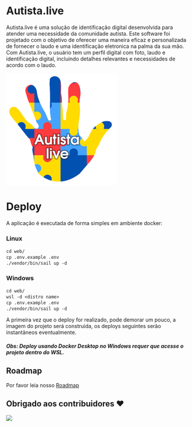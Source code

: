 # Autista.live
Autista.live é uma solução de identificação digital desenvolvida para atender uma necessidade da comunidade autista. Este software foi projetado com o objetivo de oferecer uma maneira eficaz e personalizada de fornecer o laudo e uma identificação eletronica na palma da sua mão.
Com Autista.live, o usuário tem um perfil digital com foto, laudo e identificação digital, incluindo detalhes relevantes e necessidades de acordo com o laudo. 

<img src="logo.png" alt="Logo Projeto" style="width:300px;"/>

# Deploy

A aplicação é executada de forma simples em ambiente docker:

### Linux
```
cd web/
cp .env.example .env
./vendor/bin/sail up -d
```

### Windows
```
cd web/
wsl -d <distro name>
cp .env.example .env
./vendor/bin/sail up -d
```

A primeira vez que o deploy for realizado, pode demorar um pouco, a imagem do projeto será construida, os deploys seguintes serão instantâneos eventualmente.

##### Obs: Deploy usando Docker Desktop no Windows requer que acesse o projeto dentro do WSL.

## Roadmap
Por favor leia nosso  [Roadmap](roadmap)

## Obrigado aos contribuidores ❤

 <a href = "https://github.com/Autistalive/web/graphs/contributors">
   <img src = "https://contrib.rocks/image?repo=Autistalive/web"/>
 </a>
